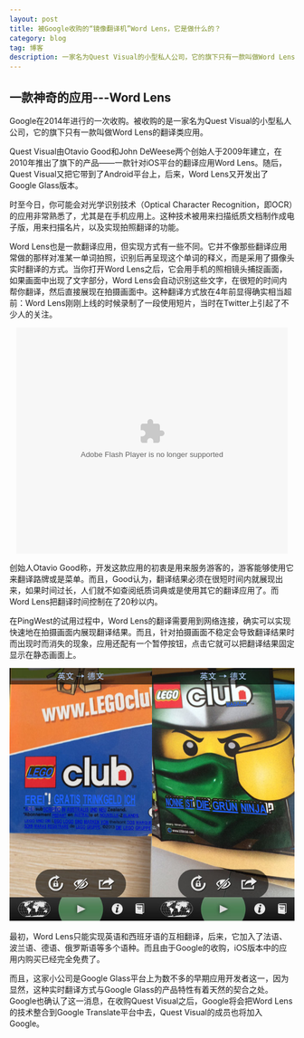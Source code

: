 ```yaml
---
layout: post
title: 被Google收购的“镜像翻译机”Word Lens，它是做什么的？
category: blog
tag: 博客
description: 一家名为Quest Visual的小型私人公司，它的旗下只有一款叫做Word Lens的翻译类应用
---
```


  ## 一款神奇的应用---Word Lens

  Google在2014年进行的一次收购。被收购的是一家名为Quest Visual的小型私人公司，它的旗下只有一款叫做Word Lens的翻译类应用。

  Quest Visual由Otavio Good和John DeWeese两个创始人于2009年建立，在2010年推出了旗下的产品——一款针对iOS平台的翻译应用Word Lens。随后，Quest Visual又把它带到了Android平台上，后来，Word Lens又开发出了Google Glass版本。

  时至今日，你可能会对光学识别技术（Optical Character Recognition，即OCR）的应用非常熟悉了，尤其是在手机应用上。这种技术被用来扫描纸质文档制作成电子版，用来扫描名片，以及实现拍照翻译的功能。

  Word Lens也是一款翻译应用，但实现方式有一些不同。它并不像那些翻译应用常做的那样对准某一单词拍照，识别后再呈现这个单词的释义，而是采用了摄像头实时翻译的方式。当你打开Word Lens之后，它会用手机的照相镜头捕捉画面，如果画面中出现了文字部分，Word Lens会自动识别这些文字，在很短的时间内帮你翻译，然后直接展现在拍摄画面中。这种翻译方式放在4年前显得确实相当超前：Word Lens刚刚上线的时候录制了一段使用短片，当时在Twitter上引起了不少人的关注。

<!DOCTYPE html>
<html>
<body>
<div align="center">
<embed src="http://player.youku.com/player.php/sid/XNzEzMDUyMTA0/v.swf" allowFullScreen="true" quality="high" width="480" height="400" align="middle" allowScriptAccess="always" type="application/x-shockwave-flash"></embed>
</div>

  创始人Otavio Good称，开发这款应用的初衷是用来服务游客的，游客能够使用它来翻译路牌或是菜单。而且，Good认为，翻译结果必须在很短时间内就展现出来，如果时间过长，人们就不如查阅纸质词典或是使用其它的翻译应用了。而Word Lens把翻译时间控制在了20秒以内。

  在PingWest的试用过程中，Word Lens的翻译需要用到网络连接，确实可以实现快速地在拍摄画面内展现翻译结果。而且，针对拍摄画面不稳定会导致翻译结果时而出现时而消失的现象，应用还配有一个暂停按钮，点击它就可以把翻译结果固定显示在静态画面上。

  ![wordlens](/images/blog/wordlens/wordlenscapture.jpg)

  最初，Word Lens只能实现英语和西班牙语的互相翻译，后来，它加入了法语、波兰语、德语、俄罗斯语等多个语种。而且由于Google的收购，iOS版本中的应用内购买已经完全免费了。

  而且，这家小公司是Google Glass平台上为数不多的早期应用开发者这一，因为显然，这种实时翻译方式与Google Glass的产品特性有着天然的契合之处。Google也确认了这一消息，在收购Quest Visual之后，Google将会把Word Lens的技术整合到Google Translate平台中去，Quest Visual的成员也将加入Google。
